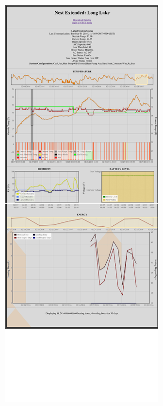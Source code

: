 <img src="Nest-Extended_.Long.Lake-1.png" alt="hi" class="inline"/>
<img src="Nest-Extended_.Long.Lake-2.png" alt="hi" class="inline"/>
